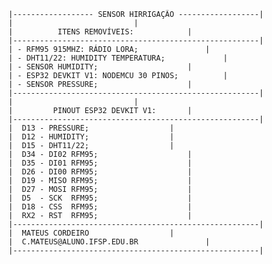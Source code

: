 	|------------------ SENSOR HIRRIGAÇÃO ------------------|
	|  							|
	|		   ITENS REMOVÍVEIS:			|
	|-------------------------------------------------------|
	| - RFM95 915MHZ: RÁDIO LORA;				|
	| - DHT11/22: HUMIDITY TEMPERATURA; 			|
	| - SENSOR HUMIDITY;					|
	| - ESP32 DEVKIT V1: NODEMCU 30 PINOS;			|
	| - SENSOR PRESSURE;					|
	|-------------------------------------------------------|
	|							|
	|		  PINOUT ESP32 DEVKIT V1:		|
	|-------------------------------------------------------|
	|  D13 - PRESSURE;					|
	|  D12 - HUMIDITY;					|
	|  D15 - DHT11/22;					|
	|  D34 - DI02 RFM95;					|
	|  D35 - DI01 RFM95;					|
	|  D26 - DI00 RFM95;					|
	|  D19 - MISO RFM95;					|
	|  D27 - MOSI RFM95;					|
	|  D5  - SCK  RFM95;					|
	|  D18 - CSS  RFM95;					|
	|  RX2 - RST  RFM95;					|
	|-------------------------------------------------------|
	|  MATEUS CORDEIRO					|
	|  C.MATEUS@ALUNO.IFSP.EDU.BR				|
	|-------------------------------------------------------|

